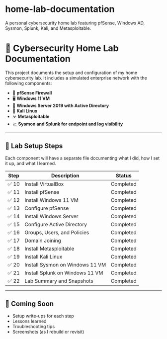 # home-lab-documentation
A personal cybersecurity home lab featuring pfSense, Windows AD, Sysmon, Splunk, Kali, and Metasploitable.

# 🧱 Cybersecurity Home Lab Documentation

This project documents the setup and configuration of my home cybersecurity lab. It includes a simulated enterprise network with the following components:

- 🔐 **pfSense Firewall**
- 🖥️ **Windows 11 VM**
- 🏢 **Windows Server 2019 with Active Directory**
- 🐧 **Kali Linux**
- ☣️ **Metasploitable**
- 📈 **Sysmon and Splunk for endpoint and log visibility**

---

## 🔧 Lab Setup Steps

Each component will have a separate file documenting what I did, how I set it up, and what I learned.

| Step | Description | Status |
|------|-------------|--------|
| ✅ 10 | Install VirtualBox | Completed |
| ✅ 11 | Install pfSense | Completed |
| ✅ 12 | Install Windows 11 VM | Completed |
| ✅ 13 | Configure pfSense | Completed |
| ✅ 14 | Install Windows Server | Completed |
| ✅ 15 | Configure Active Directory | Completed |
| ✅ 16 | Groups, Users, and Policies | Completed |
| ✅ 17 | Domain Joining | Completed |
| ✅ 18 | Install Metasploitable | Completed |
| ✅ 19 | Install Kali Linux | Completed |
| ✅ 20 | Install Sysmon on Windows 11 VM | Completed |
| ✅ 21 | Install Splunk on Windows 11 VM | Completed |
| ✅ 22 | Lab Summary and Snapshots | Completed |

---

## 📓 Coming Soon

- Setup write-ups for each step
- Lessons learned
- Troubleshooting tips
- Screenshots (as I rebuild or revisit)

